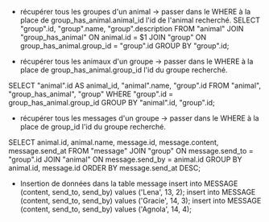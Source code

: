 - récupérer tous les groupes d'un animal
-> passer dans le WHERE à la place de group_has_animal.animal_id l'id de l'animal recherché.
SELECT "group".id, "group".name, "group".description FROM "animal" JOIN "group_has_animal" ON animal.id = $1 JOIN "group" ON group_has_animal.group_id = "group".id GROUP BY "group".id;


- récupérer tous les animaux d'un groupe 
-> passer dans le WHERE à la place de group_has_animal.group_id l'id du groupe recherché.

SELECT "animal".id AS animal_id, "animal".name, "group".id FROM "animal", "group_has_animal", "group" WHERE "group".id = group_has_animal.group_id GROUP BY "animal".id, "group".id;

<!-- SELECT "animal".id AS animal_id, "animal".name, "group".id FROM "animal", "group_has_animal", "group" WHERE "group".id = 13 GROUP BY "animal".id, "group".id; -->

- récupérer tous les messages d'un groupe
-> passer dans le WHERE à la place de group_id l'id du groupe recherché.

SELECT animal.id, animal.name, message.id, message.content, message.send_at FROM "message" JOIN "group" ON message.send_to = "group".id JOIN "animal" ON message.send_by = animal.id GROUP BY animal.id, message.id ORDER BY message.send_at DESC;

- Insertion de données dans la table message
insert into MESSAGE (content, send_to, send_by) values ('Lena', 13, 2);
insert into MESSAGE (content, send_to, send_by) values ('Gracie', 14, 3);
insert into MESSAGE (content, send_to, send_by) values ('Agnola', 14, 4);
